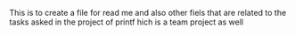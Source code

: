 This is to create a file for read me and also other fiels that are related to the tasks asked in the project of printf hich is a team project as well
